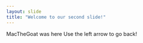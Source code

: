 ```yaml
---
layout: slide
title: "Welcome to our second slide!"
---
```

MacTheGoat was here
Use the left arrow to go back!
